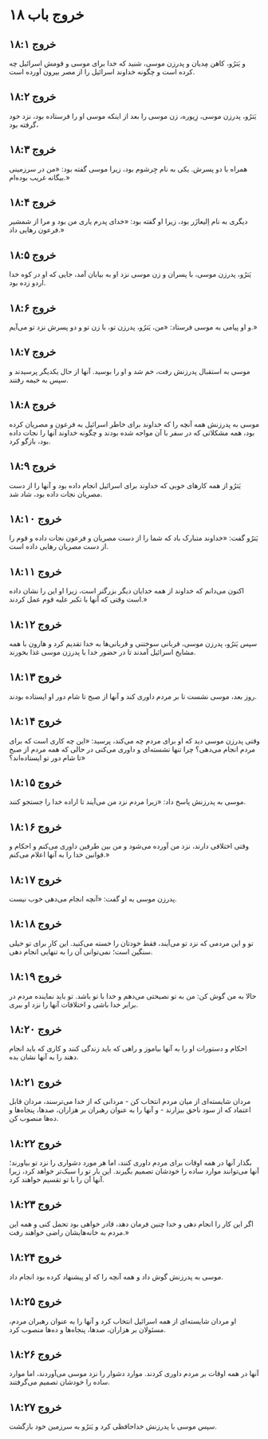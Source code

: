 # خروج باب ۱۸

## خروج ۱۸:۱
و یَترُو، کاهن مِدیان و پدرزن موسی، شنید که خدا برای موسی و قومش اسرائیل چه کرده است و چگونه خداوند اسرائیل را از مصر بیرون آورده است.

## خروج ۱۸:۲
یَترُو، پدرزن موسی، زِپوره، زن موسی را بعد از اینکه موسی او را فرستاده بود، نزد خود گرفته بود،

## خروج ۱۸:۳
همراه با دو پسرش. یکی به نام جِرشوم بود، زیرا موسی گفته بود: «من در سرزمینی بیگانه غریب بوده‌ام.»

## خروج ۱۸:۴
دیگری به نام اِلیعازَر بود، زیرا او گفته بود: «خدای پدرم یاری من بود و مرا از شمشیر فرعون رهایی داد.»

## خروج ۱۸:۵
یَترُو، پدرزن موسی، با پسران و زن موسی نزد او به بیابان آمد، جایی که او در کوه خدا اردو زده بود.

## خروج ۱۸:۶
و او پیامی به موسی فرستاد: «من، یَترُو، پدرزن تو، با زن تو و دو پسرش نزد تو می‌آیم.»

## خروج ۱۸:۷
موسی به استقبال پدرزنش رفت، خم شد و او را بوسید. آنها از حال یکدیگر پرسیدند و سپس به خیمه رفتند.

## خروج ۱۸:۸
موسی به پدرزنش همه آنچه را که خداوند برای خاطر اسرائیل به فرعون و مصریان کرده بود، همه مشکلاتی که در سفر با آن مواجه شده بودند و چگونه خداوند آنها را نجات داده بود، بازگو کرد.

## خروج ۱۸:۹
یَترُو از همه کارهای خوبی که خداوند برای اسرائیل انجام داده بود و آنها را از دست مصریان نجات داده بود، شاد شد.

## خروج ۱۸:۱۰
یَترُو گفت: «خداوند متبارک باد که شما را از دست مصریان و فرعون نجات داده و قوم را از دست مصریان رهایی داده است.

## خروج ۱۸:۱۱
اکنون می‌دانم که خداوند از همه خدایان دیگر بزرگتر است، زیرا او این را نشان داده است وقتی که آنها با تکبر علیه قوم عمل کردند.»

## خروج ۱۸:۱۲
سپس یَترُو، پدرزن موسی، قربانی سوختنی و قربانی‌ها به خدا تقدیم کرد و هارون با همه مشایخ اسرائیل آمدند تا در حضور خدا با پدرزن موسی غذا بخورند.

## خروج ۱۸:۱۳
روز بعد، موسی نشست تا بر مردم داوری کند و آنها از صبح تا شام دور او ایستاده بودند.

## خروج ۱۸:۱۴
وقتی پدرزن موسی دید که او برای مردم چه می‌کند، پرسید: «این چه کاری است که برای مردم انجام می‌دهی؟ چرا تنها نشسته‌ای و داوری می‌کنی در حالی که همه مردم از صبح تا شام دور تو ایستاده‌اند؟»

## خروج ۱۸:۱۵
موسی به پدرزنش پاسخ داد: «زیرا مردم نزد من می‌آیند تا اراده خدا را جستجو کنند.

## خروج ۱۸:۱۶
وقتی اختلافی دارند، نزد من آورده می‌شود و من بین طرفین داوری می‌کنم و احکام و قوانین خدا را به آنها اعلام می‌کنم.»

## خروج ۱۸:۱۷
پدرزن موسی به او گفت: «آنچه انجام می‌دهی خوب نیست.

## خروج ۱۸:۱۸
تو و این مردمی که نزد تو می‌آیند، فقط خودتان را خسته می‌کنید. این کار برای تو خیلی سنگین است؛ نمی‌توانی آن را به تنهایی انجام دهی.

## خروج ۱۸:۱۹
حالا به من گوش کن: من به تو نصیحتی می‌دهم و خدا با تو باشد. تو باید نماینده مردم در برابر خدا باشی و اختلافات آنها را نزد او ببری.

## خروج ۱۸:۲۰
احکام و دستورات او را به آنها بیاموز و راهی که باید زندگی کنند و کاری که باید انجام دهند را به آنها نشان بده.

## خروج ۱۸:۲۱
مردان شایسته‌ای از میان مردم انتخاب کن - مردانی که از خدا می‌ترسند، مردان قابل اعتماد که از سود ناحق بیزارند - و آنها را به عنوان رهبران بر هزاران، صدها، پنجاه‌ها و ده‌ها منصوب کن.

## خروج ۱۸:۲۲
بگذار آنها در همه اوقات برای مردم داوری کنند، اما هر مورد دشواری را نزد تو بیاورند؛ آنها می‌توانند موارد ساده را خودشان تصمیم بگیرند. این بار تو را سبک‌تر خواهد کرد، زیرا آنها آن را با تو تقسیم خواهند کرد.

## خروج ۱۸:۲۳
اگر این کار را انجام دهی و خدا چنین فرمان دهد، قادر خواهی بود تحمل کنی و همه این مردم به خانه‌هایشان راضی خواهند رفت.»

## خروج ۱۸:۲۴
موسی به پدرزنش گوش داد و همه آنچه را که او پیشنهاد کرده بود انجام داد.

## خروج ۱۸:۲۵
او مردان شایسته‌ای از همه اسرائیل انتخاب کرد و آنها را به عنوان رهبران مردم، مسئولان بر هزاران، صدها، پنجاه‌ها و ده‌ها منصوب کرد.

## خروج ۱۸:۲۶
آنها در همه اوقات بر مردم داوری کردند. موارد دشوار را نزد موسی می‌آوردند، اما موارد ساده را خودشان تصمیم می‌گرفتند.

## خروج ۱۸:۲۷
سپس موسی با پدرزنش خداحافظی کرد و یَترُو به سرزمین خود بازگشت.
